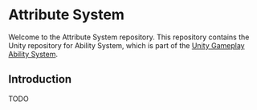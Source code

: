# Attribute System
Welcome to the Attribute System repository.  This repository contains the Unity repository for Ability System, which is part of the [Unity Gameplay Ability System](https://github.com/sjai013/UnityGameplayAbilitySystem).

## Introduction
TODO